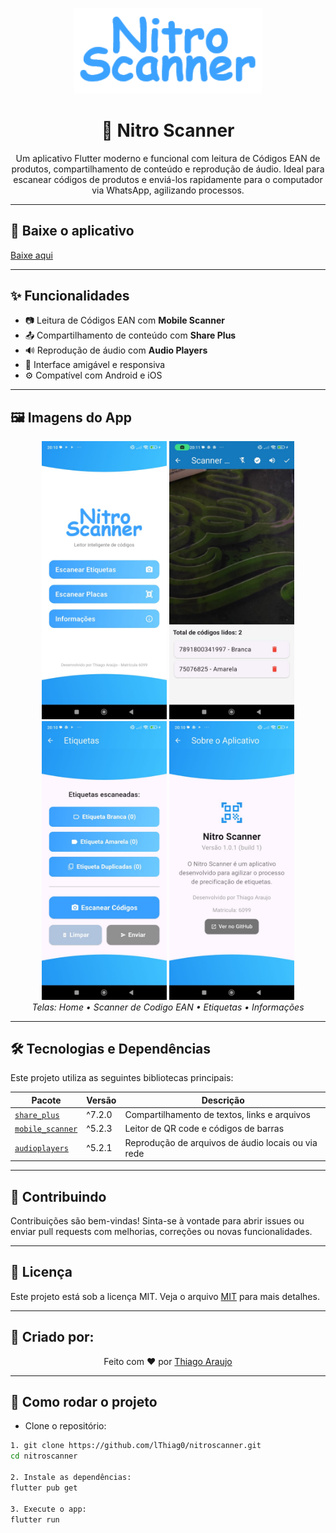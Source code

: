 <p align="center">
  <img src="/assets/logo.png" alt="Logo do Projeto Nitro Scanner" width="300"/>
</p>

<h1 align="center">📱 Nitro Scanner</h1>

<p align="center">
  Um aplicativo Flutter moderno e funcional com leitura de Códigos EAN de produtos, compartilhamento de conteúdo e reprodução de áudio. Ideal para escanear códigos de produtos e enviá-los rapidamente para o computador via WhatsApp, agilizando processos.
</p>

---

## 📱 Baixe o aplicativo

<a href="https://github.com/lThiag0/nitroscanner/releases/download/v1.0.0/nitroscanner.apk">Baixe aqui</a>

---

## ✨ Funcionalidades

- 📷 Leitura de Códigos EAN com **Mobile Scanner**
- 📤 Compartilhamento de conteúdo com **Share Plus**
- 🔊 Reprodução de áudio com **Audio Players**
- 🧭 Interface amigável e responsiva
- ⚙️ Compatível com Android e iOS

---

## 🖼️ Imagens do App

<p align="center">
  <img src="assets/screenshots/Home.jpeg" alt="Tela Inicial" width="200"/>
  <img src="assets/screenshots/Scanner.jpeg" alt="Leitor de Codigo EAN" width="200"/>
  <img src="assets/screenshots/Etiqueta.jpeg" alt="Etiquetas" width="200"/>
  <img src="assets/screenshots/Info.jpeg" alt="Info" width="200"/>
  <br/>
  <em>Telas: Home       •       Scanner de Codigo EAN       •       Etiquetas       •       Informações</em>
</p>

---

## 🛠️ Tecnologias e Dependências

Este projeto utiliza as seguintes bibliotecas principais:

| Pacote | Versão | Descrição |
|--------|--------|-----------|
| [`share_plus`](https://pub.dev/packages/share_plus) | ^7.2.0 | Compartilhamento de textos, links e arquivos |
| [`mobile_scanner`](https://pub.dev/packages/mobile_scanner) | ^5.2.3 | Leitor de QR code e códigos de barras |
| [`audioplayers`](https://pub.dev/packages/audioplayers) | ^5.2.1 | Reprodução de arquivos de áudio locais ou via rede |

---

## 🤝 Contribuindo
Contribuições são bem-vindas! Sinta-se à vontade para abrir issues ou enviar pull requests com melhorias, correções ou novas funcionalidades.

---

## 📄 Licença
Este projeto está sob a licença MIT. Veja o arquivo [MIT](./LICENSE) para mais detalhes.

---

## 🦸 Criado por:
<p align="center"> Feito com ❤️ por <a href="https://www.linkedin.com/in/thiago-araujo-furtado/">Thiago Araujo</a> </p>

---

## 🚀 Como rodar o projeto

- Clone o repositório:

```bash
1. git clone https://github.com/lThiag0/nitroscanner.git
cd nitroscanner

2. Instale as dependências:
flutter pub get

3. Execute o app:
flutter run